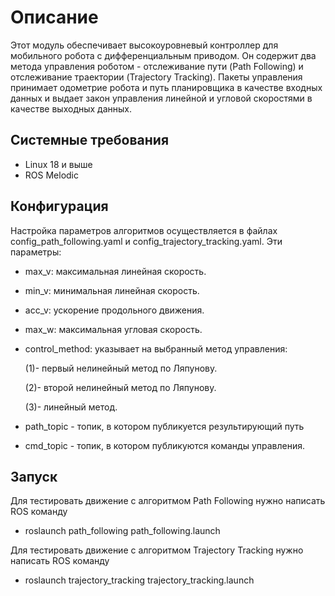 
# Описание
Этот модуль обеспечивает высокоуровневый контроллер для мобильного робота с дифференциальным приводом. Он содержит два метода управления роботом - отслеживание пути (Path Following) и отслеживание траектории (Trajectory Tracking). Пакеты управления принимает одометрие робота и путь планировщика в качестве входных данных и выдает закон управления линейной и угловой скоростями в качестве выходных данных.

## Системные требования

* Linux 18 и выше
* ROS Melodic 

## Конфигурация
Настройка параметров алгоритмов осуществляется в файлах config_path_following.yaml и config_trajectory_tracking.yaml. Эти параметры:
* max_v: максимальная линейная скорость.
* min_v: минимальная линейная скорость.
* acc_v: ускорение продольного движения.
* max_w: максимальная угловая скорость.
* control_method: указывает на выбранный метод управления:

    (1)- первый нелинейный метод по Ляпунову.
    
    (2)- второй нелинейный метод по Ляпунову.
    
    (3)- линейный метод.
 * path_topic - топик, в котором публикуется результирующий путь 
 * cmd_topic - топик, в котором публикуются команды управления.
 
## Запуск

Для тестировать движение с алгоритмом Path Following нужно написать ROS команду
* roslaunch path_following path_following.launch 

Для тестировать движение с алгоритмом Trajectory Tracking нужно написать ROS команду
* roslaunch trajectory_tracking trajectory_tracking.launch 
